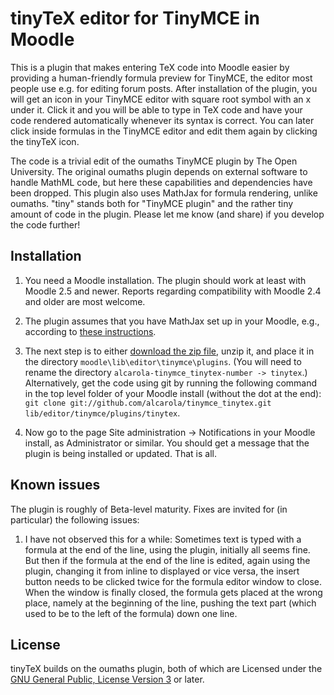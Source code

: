 # tinyTeX editor for TinyMCE in Moodle

This is a plugin that makes entering TeX code into Moodle easier by providing a human-friendly formula preview for TinyMCE, the editor most people use e.g. for editing forum posts. After installation of the plugin, you will get an icon in your TinyMCE editor with square root symbol with an x under it. Click it and you will be able to type in TeX code and have your code rendered automatically whenever its syntax is correct. You can later click inside formulas in the TinyMCE editor and edit them again by clicking the tinyTeX icon.

The code is a trivial edit of the oumaths TinyMCE plugin by The Open University. The original oumaths plugin depends on external software to handle MathML code, but here these capabilities and dependencies have been dropped. This plugin also uses MathJax for formula rendering, unlike oumaths. "tiny" stands both for "TinyMCE plugin" and the rather tiny amount of code in the plugin. Please let me know (and share) if you develop the code further!


## Installation

1. You need a Moodle installation. The plugin should work at least with Moodle 2.5 and newer. Reports regarding compatibility with Moodle 2.4 and older are most welcome.

2. The plugin assumes that you have MathJax set up in your Moodle, e.g., according to [these instructions](https://github.com/maths/moodle-qtype_stack/blob/master/doc/en/Developer/Mathjax.md).

3. The next step is to either [download the zip file](https://github.com/alcarola/tinymce_tinytex/zipball/master), unzip it, and place it in the directory `moodle\lib\editor\tinymce\plugins`. (You will need to rename the directory `alcarola-tinymce_tinytex-number -> tinytex`.)       Alternatively, get the code using git by running the following command in the top level folder of your Moodle install (without the dot at the end): `git clone git://github.com/alcarola/tinymce_tinytex.git lib/editor/tinymce/plugins/tinytex`.

4. Now go to the page Site administration -> Notifications in your Moodle install, as Administrator or similar. You should get a message that the plugin is being installed or updated. That is all.


## Known issues

The plugin is roughly of Beta-level maturity. Fixes are invited for (in particular) the following issues:

1. I have not observed this for a while: Sometimes text is typed with a formula at the end of the line, using the plugin, initially all seems fine. But then if the formula at the end of the line is edited, again using the plugin, changing it from inline to displayed or vice versa, the insert button needs to be clicked twice for the formula editor window to close. When the window is finally closed, the formula gets placed at the wrong place, namely at the beginning of the line, pushing the text part (which used to be to the left of the formula) down one line.


## License

tinyTeX builds on the oumaths plugin, both of which are Licensed under the [GNU General Public, License Version 3](https://github.com/alcarola/tinymce_tinytex/blob/master/COPYING.txt) or later.

